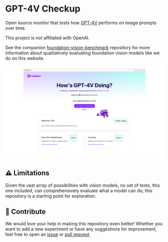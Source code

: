# GPT-4V Checkup

Open source monitor that tests how [GPT-4V](https://openai.com/research/gpt-4v-system-card) performs on image prompts over time.

This project is not affiliated with OpenAI.

See the companion [foundation-vision-benchmark](https://github.com/roboflow/foundation-vision-benchmark) repository for more information about qualitatively evaluating foundation vision models like we do on this website.

![GPT-4V Monitor](screenshot.png)

## ⚠️ Limitations

Given the vast array of possibilities with vision models, no set of tests, this one included, can comprehensively evaluate what a model can do; this repository is a starting point for exploration.

## 🦸 Contribute

We would love your help in making this repository even better! Whether you want to
add a new experiment or have any suggestions for improvement,
feel free to open an [issue](https://github.com/roboflow/awesome-openai-vision-api-experiments/issues)
or [pull request](https://github.com/roboflow/awesome-openai-vision-api-experiments/pulls).
